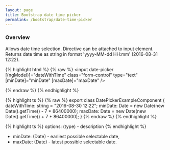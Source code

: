 ```yaml
---
layout: page
title: Bootstrap date time picker
permalink: /bootstrap/date-time-picker
---
```


### Overview
Allows date time selection. 
Directive can be attached to input element.
Returns date time as string in format 'yyyy-MM-dd HH:mm' (2016-08-31 12:22). 

{% highlight html %}
{% raw %}
<input date-picker 
    [(ngModel)]="dateWithTime"
    class="form-control"
    type="text"
    [minDate]="minDate"
    [maxDate]="maxDate" />
    
{% endraw %}
{% endhighlight %}

{% highlight ts %}
{% raw %}
export class DatePickerExampleComponent {
    dateWithTime: string = "2016-08-30 12:22";
    minDate: Date = new Date(new Date().getTime() - 7 * 86400000);
    maxDate: Date = new Date(new Date().getTime() + 7 * 86400000);
}
{% endraw %}
{% endhighlight %}

{% highlight ts %}
options: (type) - description
{% endhighlight %}

* minDate: (Date) - earliest possible selectable date, 
* maxDate: (Date) - latest possible selectable date.